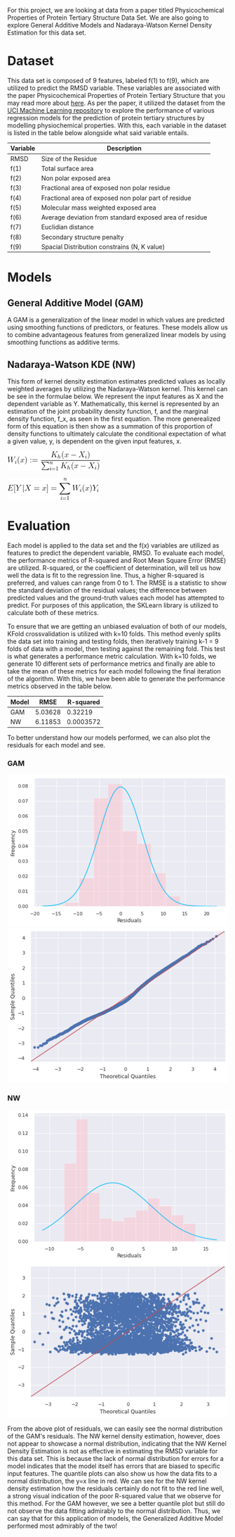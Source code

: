For this project, we are looking at data from a paper titled Physicochemical Properties of Protein Tertiary Structure Data Set. We are also going to explore General Additive Models and Nadaraya-Watson Kernel Density Estimation for this data set.

# Dataset
This data set is composed of 9 features, labeled f(1) to f(9), which are utilized to predict the RMSD variable. These variables are associated with the paper Physicochemical 
Properties of Protein Tertiary Structure that you may read more about [here](https://learn-us-east-1-prod-fleet01-xythos.content.blackboardcdn.com/blackboard.learn.xythos.prod/571910f3bd595/4039444?X-Blackboard-Expiration=1617073200000&X-Blackboard-Signature=uRjHNQGWBUh3FV6EEyGE3fiTr6Jwqtv5q9adF6uUun8%3D&X-Blackboard-Client-Id=100852&response-cache-control=private%2C%20max-age%3D21600&response-content-disposition=inline%3B%20filename%2A%3DUTF-8%27%2740_IJMECE%25281%2529.pdf&response-content-type=application%2Fpdf&X-Amz-Algorithm=AWS4-HMAC-SHA256&X-Amz-Date=20210329T210000Z&X-Amz-SignedHeaders=host&X-Amz-Expires=21600&X-Amz-Credential=AKIAYDKQORRYTKBSBE4S%2F20210329%2Fus-east-1%2Fs3%2Faws4_request&X-Amz-Signature=06c80732ca5ddb2cc59ea385595a943fb50c97e51e7eda4b4bb7cf0cf1dbed59). As per the paper, it utilized the dataset from the [UCI Machine Learning repository](http://archive.ics.uci.edu/ml/datasets/Physicochemical+Properties+of+Protein+Tertiary+Structure) to 
explore the performance of various regression models for the prediction of protein tertiary structures by modelling physiochemical properties. With this, each variable 
in the dataset is listed in the table below alongside what said variable entails.

| Variable    |   Description   |
|------|-----|
|RMSD|Size of the Residue|
|f(1) |Total surface area |
|f(2) | Non polar exposed area|
|f(3) | Fractional area of exposed non polar residue|
|f(4) | Fractional area of exposed non polar part of residue|
|f(5) | Molecular mass weighted exposed area|
|f(6) | Average deviation from standard exposed area of residue|
|f(7) | Euclidian distance|
|f(8) | Secondary structure penalty|
|f(9) | Spacial Distribution constrains (N, K value)|

# Models
## General Additive Model (GAM)
A GAM is a generalization of the linear model in which values are predicted using smoothing functions of predictors, or features. These models allow us to combine advantageous 
features from generalized linear models by using smoothing functions as additive terms. 

## Nadaraya-Watson KDE (NW)
This form of kernel density estimation estimates predicted values as locally weighted averages by utilizing the Nadaraya-Watson kernel. This kernel can be see in the formulae 
below. We represent the input features as X and the dependent variable as Y. Mathematically, this kernel is represented by an estimation of the joint probability density 
function, f, and the marginal density function, f_x, as seen in the first equation. The more generealized form of this equation is then show as a summation of this proportion 
of density functions to ultimately calculate the conditional expectation of what a given value, y, is dependent on the given input features, x. 

![eqn1](https://raw.githubusercontent.com/caiettia/Thesis-Project/main/project_4/estimate_jointpdf.gif)

![eqn2](https://raw.githubusercontent.com/caiettia/Thesis-Project/main/project_4/nwkde_expectation.gif)

# Evaluation
Each model is applied to the data set and the f(x) variables are utilized as features to predict the dependent variable, RMSD. To evaluate each model, the performance metrics 
of R-squared and Root Mean Square Error (RMSE) are utilized. R-squared, or the coefficient of determination, will tell us how well the data is fit to the regression line.
Thus, a higher R-squared is preferred, and values can range from 0 to 1. The RMSE is a statistic to show the standard deviation of the residual values; the difference between 
predicted values and the ground-truth values each model has attempted to predict. For purposes of this application, the SKLearn library is utilized to calculate both of these 
metrics. 

To ensure that we are getting an unbiased evaluation of both of our models, KFold crossvalidation is utilized with k=10 folds. This method evenly splits the data set into 
training and testing folds, then iteratively training k-1 = 9 folds of data with a model, then testing against the remaining fold. This test is what generates a performance
metric calculation. With k=10 folds, we generate 10 different sets of performance metrics and finally are able to take the mean of these metrics for each model following the
final iteration of the algorithm. With this, we have been able to generate the performance metrics observed in the table below.

| Model | RMSE | R-squared |
|--------|--------|--------|
| GAM | 5.03628 | 0.32219| 
| NW | 6.11853 | 0.0003572|

To better understand how our models performed, we can also plot the residuals for each model and see. 
### GAM
![residsnw](https://raw.githubusercontent.com/caiettia/Thesis-Project/main/project_4/GAM_residualsplot.png)
![resids nw](https://raw.githubusercontent.com/caiettia/Thesis-Project/main/project_4/resids_GAM.png)

### NW
![residsgam](https://raw.githubusercontent.com/caiettia/Thesis-Project/main/project_4/NWKernel_residualsplot.png)
![resids gam](https://raw.githubusercontent.com/caiettia/Thesis-Project/main/project_4/resids_NW.png)

From the above plot of residuals, we can easily see the normal distribution of the GAM's residuals. The NW kernel density estimation, however, does not appear to showcase a 
normal distribution, indicating that the NW Kernel Density Estimation is not as effective in estimating the RMSD variable for this data set. This is because the lack of 
normal distribution for errors for a model indicates that the model itself has errors that are biased to specific input features. The quantile plots can also show us how the 
data fits to a normal distribution, the y=x line in red. We can see for the NW kernel density estimation how the residuals certainly do not fit to the red line well, a strong
visual indication of the poor R-squared value that we observe for this method. For the GAM however, we see a better quantile plot but still do not observe the data fitting 
admirably to the normal distribution. Thus, we can say that for this application of models, the Generalized Additive Model performed most admirably of the two!
